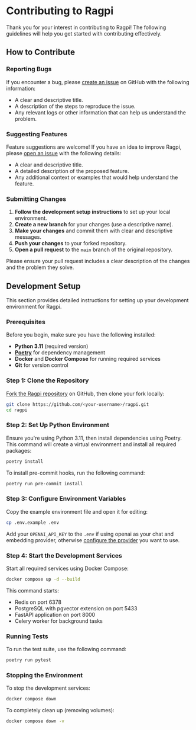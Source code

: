 # Contributing to Ragpi

Thank you for your interest in contributing to Ragpi! The following guidelines will help you get started with contributing effectively.

## How to Contribute

### Reporting Bugs

If you encounter a bug, please [create an issue](https://github.com/ragpi/ragpi/issues/new) on GitHub with the following information:

- A clear and descriptive title.
- A description of the steps to reproduce the issue.
- Any relevant logs or other information that can help us understand the problem.

### Suggesting Features

Feature suggestions are welcome! If you have an idea to improve Ragpi, please [open an issue](https://github.com/ragpi/ragpi/issues/new) with the following details:

- A clear and descriptive title.
- A detailed description of the proposed feature.
- Any additional context or examples that would help understand the feature.

### Submitting Changes

1. **Follow the development setup instructions** to set up your local environment.
2. **Create a new branch** for your changes (use a descriptive name).
3. **Make your changes** and commit them with clear and descriptive messages.
4. **Push your changes** to your forked repository.
5. **Open a pull request** to the `main` branch of the original repository.

Please ensure your pull request includes a clear description of the changes and the problem they solve.

## Development Setup

This section provides detailed instructions for setting up your development environment for Ragpi.

### Prerequisites

Before you begin, make sure you have the following installed:

- **Python 3.11** (required version)
- **[Poetry](https://python-poetry.org/docs/)** for dependency management
- **Docker** and **Docker Compose** for running required services
- **Git** for version control

### Step 1: Clone the Repository

[Fork the Ragpi repository](https://github.com/ragpi/ragpi/fork) on GitHub, then clone your fork locally:

```bash
git clone https://github.com/<your-username>/ragpi.git
cd ragpi
```

### Step 2: Set Up Python Environment

Ensure you're using Python 3.11, then install dependencies using Poetry. This command will create a virtual environment and install all required packages:

```bash
poetry install
```

To install pre-commit hooks, run the following command:

```bash
poetry run pre-commit install
```

### Step 3: Configure Environment Variables

Copy the example environment file and open it for editing:

```bash
cp .env.example .env
```

Add your `OPENAI_API_KEY` to the `.env` if using openai as your chat and embedding provider, otherwise [configure the provider](https://docs.ragpi.io/providers/overview) you want to use.

### Step 4: Start the Development Services

Start all required services using Docker Compose:

```bash
docker compose up -d --build
```

This command starts:

- Redis on port 6378
- PostgreSQL with pgvector extension on port 5433
- FastAPI application on port 8000
- Celery worker for background tasks

### Running Tests

To run the test suite, use the following command:

```bash
poetry run pytest
```

### Stopping the Environment

To stop the development services:

```bash
docker compose down
```

To completely clean up (removing volumes):

```bash
docker compose down -v
```
